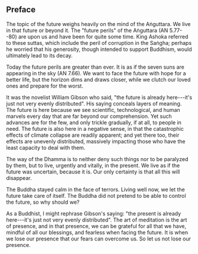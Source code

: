 ## Preface

The topic of the future weighs heavily on the mind of the
Aṅguttara. We live in that future or beyond it. The "future
perils" of the Aṅguttara (AN 5.77--80) are upon us and have
been for quite some time. King Ashoka referred to these suttas, which
include the peril of corruption in the Saṅgha; perhaps he
worried that his generosity, though intended to support Buddhism, would
ultimately lead to its decay.

Today the future perils are greater than ever. It is as if the seven
suns are appearing in the sky (AN 7.66). We want to face the future with
hope for a better life, but the horizon dims and draws closer, while we
clutch our loved ones and prepare for the worst.

It was the novelist William Gibson who said, "the future is already
here---it's just not very evenly distributed". His saying conceals
layers of meaning. The future is here because we see scientific,
technological, and human marvels every day that are far beyond our
comprehension. Yet such advances are for the few, and only trickle
gradually, if at all, to people in need. The future is also here in a
negative sense, in that the catastrophic effects of climate collapse are
readily apparent; and yet there too, their effects are unevenly
distributed, massively impacting those who have the least capacity to
deal with them.

The way of the Dhamma is to neither deny such things nor to be paralyzed
by them, but to live, urgently and vitally, in the present. We live as
if the future was uncertain, because it is. Our only certainty is that
all this will disappear.

The Buddha stayed calm in the face of terrors. Living well now, we let
the future take care of itself. The Buddha did not pretend to be able to
control the future, so why should we?

As a Buddhist, I might rephrase Gibson's saying: "the present is already
here---it's just not very evenly distributed". The art of meditation is
the art of presence, and in that presence, we can be grateful for all
that we have, mindful of all our blessings, and fearless when facing the
future. It is when we lose our presence that our fears can overcome us.
So let us not lose our presence.

